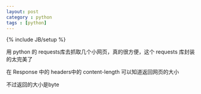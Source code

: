 ```yaml
---
layout: post
category : python
tags : [python]
---
```

{% include JB/setup %}

用 python 的 requests库去抓取几个小网页，真的很方便，这个 requests 库封装的太完美了  

在 Response 中的 headers中的 content-length 可以知道返回网页的大小

不过返回的大小是byte  





